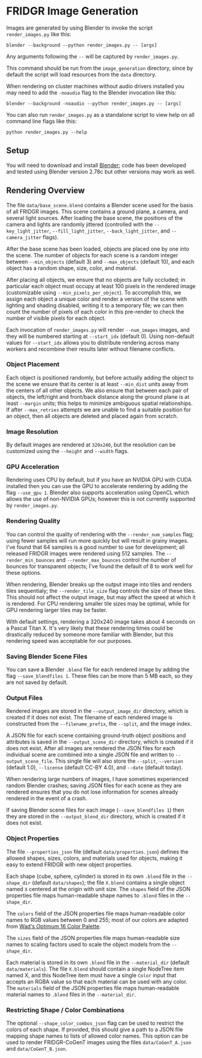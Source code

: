 # FRIDGR Image Generation

Images are generated by using Blender to invoke the script `render_images.py` like this:

```
blender --background --python render_images.py -- [args]
```

Any arguments following the `--` will be captured by `render_images.py`.

This command should be run from the `image_generation` directory, since by default the script will load resources from the `data` directory.

When rendering on cluster machines without audio drivers installed you may need to add the `-noaudio` flag to the Blender invocation like this:

```
blender --background -noaudio --python render_images.py -- [args]
```

You can also run `render_images.py` as a standalone script to view help on all command line flags like this:

```
python render_images.py --help
```

## Setup
You will need to download and install [Blender](https://www.blender.org/); code has been developed and tested using Blender version 2.78c but other versions may work as well.

## Rendering Overview
The file `data/base_scene.blend` contains a Blender scene used for the basis of all FRIDGR images. This scene contains a ground plane, a camera, and several light sources. After loading the base scene, the positions of the camera and lights are randomly jittered (controlled with the `--key_light_jitter`, `--fill_light_jitter`, `--back_light_jitter`, and `--camera_jitter` flags).

After the base scene has been loaded, objects are placed one by one into the scene. The number of objects for each scene is a random integer between `--min_objects` (default 3) and `--max_objects` (default 10), and each object has a random shape, size, color, and material.

After placing all objects, we ensure that no objects are fully occluded; in particular each object must occupy at least 100 pixels in the rendered image (customizable using `--min_pixels_per_object`). To accomplish this, we assign each object a unique color and render a version of the scene with lighting and shading disabled, writing it to a temporary file; we can then count the number of pixels of each color in this pre-render to check the number of visible pixels for each object.

Each invocation of `render_images.py` will render `--num_images` images, and they will be numbered starting at `--start_idx` (default 0). Using non-default values for `--start_idx` allows you to distribute rendering across many workers and recombine their results later without filename conflicts.

### Object Placement
Each object is positioned randomly, but before actually adding the object to the scene we ensure that its center is at least `--min_dist` units away from the centers of all other objects. We also ensure that between each pair of objects, the left/right and front/back distance along the ground plane is at least `--margin` units; this helps to minimize ambiguous spatial relationships. If after `--max_retries` attempts we are unable to find a suitable position for an object, then all objects are deleted and placed again from scratch.

### Image Resolution
By default images are rendered at `320x240`, but the resolution can be customized using the `--height` and `--width` flags.

### GPU Acceleration
Rendering uses CPU by default, but if you have an NVIDIA GPU with CUDA installed then you can use the GPU to accelerate rendering by adding the flag `--use_gpu 1`. Blender also supports acceleration using OpenCL which allows the use of non-NVIDIA GPUs; however this is not currently supported by `render_images.py`.

### Rendering Quality
You can control the quality of rendering with the `--render_num_samples` flag; using fewer samples will run more quickly but will result in grainy images. I've found that 64 samples is a good number to use for development; all released FRIDGR images were rendered using 512 samples. The `--render_min_bounces` and `--render_max_bounces` control the number of bounces for transparent objects; I've found the default of 8 to work well for these options.

When rendering, Blender breaks up the output image into tiles and renders tiles sequentialy; the `--render_tile_size` flag controls the size of these tiles. This should not affect the output image, but may affect the speed at which it is rendered. For CPU rendering smaller tile sizes may be optimal, while for GPU rendering larger tiles may be faster.

With default settings, rendering a 320x240 image takes about 4 seconds on a Pascal Titan X. It's very likely that these rendering times could be drastically reduced by someone more familiar with Blender, but this rendering speed was acceptable for our purposes.

### Saving Blender Scene Files
You can save a Blender `.blend` file for each rendered image by adding the flag `--save_blendfiles 1`. These files can be more than 5 MB each, so they are not saved by default.

### Output Files
Rendered images are stored in the `--output_image_dir` directory, which is created if it does not exist. The filename of each rendered image is constructed from the `--filename_prefix`, the `--split`, and the image index.

A JSON file for each scene containing ground-truth object positions and attributes is saved in the `--output_scene_dir` directory, which is created if it does not exist. After all images are rendered the JSON files for each individual scene are combined into a single JSON file and written to `--output_scene_file`. This single file will also store the `--split`, `--version` (default 1.0), `--license` (default CC-BY 4.0), and `--date` (default today).

When rendering large numbers of images, I have sometimes experienced random Blender crashes; saving JSON files for each scene as they are rendered ensures that you do not lose information for scenes already rendered in the event of a crash.

If saving Blender scene files for each image (`--save_blendfiles 1`) then they are stored in the `--output_blend_dir` directory, which is created if it does not exist.

### Object Properties
The file `--properties_json` file (default `data/properties.json`) defines the allowed shapes, sizes, colors, and materials used for objects, making it easy to extend FRIDGR with new object properties.

Each shape (cube, sphere, cylinder) is stored in its own `.blend` file in the `--shape_dir` (default `data/shapes`); the file `X.blend` contains a single object named `X` centered at the origin with unit size. The `shapes` field of the JSON properties file maps human-readable shape names to `.blend` files in the `--shape_dir`.

The `colors` field  of the JSON properties file maps human-readable color names to RGB values between 0 and 255; most of our colors are adapted from [Wad's Optimum 16 Color Palette](http://alumni.media.mit.edu/~wad/color/palette.html).

The `sizes` field of the JSON properties file maps human-readable size names to scaling factors used to scale the object models from the `--shape_dir`.

Each material is stored in its own `.blend` file in the `--material_dir` (default `data/materials`). The file `X.blend` should contain a single NodeTree item named X, and this NodeTree item must have a single `Color` input that accepts an RGBA value so that each material can be used with any color. The `materials` field of the JSON properties file maps human-readable material names to `.blend` files in the `--material_dir`.

### Restricting Shape / Color Combinations
The optional `--shape_color_combos_json` flag can be used to restrict the colors of each shape. If provided, this should give a path to a JSON file mapping shape names to lists of allowed color names. This option can be used to render FRIDGR-CoGenT images using the files `data/CoGenT_A.json` and `data/CoGenT_B.json`.
